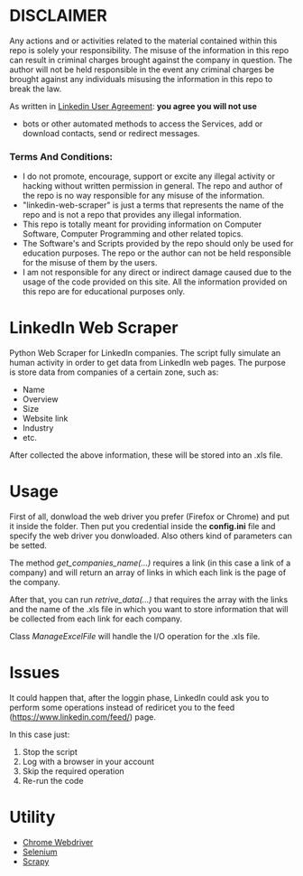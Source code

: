 # DISCLAIMER

Any actions and or activities related to the material contained within this repo is solely your responsibility. The misuse of the information in this repo can result in criminal charges brought against the company in question. The author will not be held responsible in the event any criminal charges be brought against any individuals misusing the information in this repo to break the law.

As written in [Linkedin User Agreement](https://www.linkedin.com/legal/user-agreement): **you agree you will not use**
    
   - bots or other automated methods to access the Services, add or download contacts, send or redirect messages.
   
### Terms And Conditions:

- I do not promote, encourage, support or excite any illegal activity or hacking without written permission in general. The repo and author of the repo is no way responsible for any misuse of the information.
- "linkedin-web-scraper" is just a terms that represents the name of the repo and is not a repo that provides any illegal information.
- This repo is totally meant for providing information on Computer Software, Computer Programming and other related topics.
- The Software's and Scripts provided by the repo should only be used for education purposes. The repo or the author can not be held responsible for the misuse of them by the users.
- I am not responsible for any direct or indirect damage caused due to the usage of the code provided on this site. All the information provided on this repo are for educational purposes only.

# LinkedIn Web Scraper

Python Web Scraper for LinkedIn companies. The script fully simulate an human activity in order to get data from LinkedIn web pages. The purpose is store data from companies of a certain zone, such as:

- Name 
- Overview 
- Size
- Website link
- Industry
- etc.

After collected the above information, these will be stored into an .xls file.

# Usage

First of all, donwload the web driver you prefer (Firefox or Chrome) and put it inside the folder. Then put you credential inside the **config.ini** file and specify the web driver you donwloaded. Also others kind of parameters can be setted. 

The method *get_companies_name(...)* requires a link (in this case a link of a company) and will return an array of links in which each link is the page of the company.

After that, you can run *retrive_data(...)* that requires the array with the links and the name of the .xls file in which you want to store information that will be collected from each link for each company. 

Class *ManageExcelFile* will handle the I/O operation for the .xls file.

# Issues

It could happen that, after the loggin phase, LinkedIn could ask you to perform some operations instead of rediricet you to the feed (https://www.linkedin.com/feed/) page. 

In this case just:
  1. Stop the script
  2. Log with a browser in your account
  3. Skip the required operation
  4. Re-run the code

# Utility

- [Chrome Webdriver](https://chromedriver.chromium.org/downloads)
- [Selenium](https://selenium-python.readthedocs.io/installation.html)
- [Scrapy](https://docs.scrapy.org/en/latest/intro/tutorial.html)
